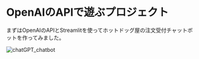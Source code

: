 # OpenAIのAPIで遊ぶプロジェクト

まずはOpenAIのAPIとStreamlitを使ってホットドッグ屋の注文受付チャットボットを作ってみました。

![chatGPT_chatbot](https://user-images.githubusercontent.com/1096256/236688646-862b19c5-f16d-4936-8db3-96c2259b5423.gif)


